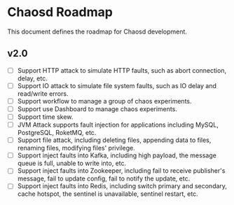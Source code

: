 # Chaosd Roadmap

This document defines the roadmap for Chaosd development.

## v2.0

- [ ] Support HTTP attack to simulate HTTP faults, such as abort connection, delay, etc.
- [ ] Support IO attack to simulate file system faults, such as IO delay and read/write errors.
- [ ] Support workflow to manage a group of chaos experiments.
- [ ] Support use Dashboard to manage chaos experiments.
- [ ] Support time skew.
- [ ] JVM Attack supports fault injection for applications including MySQL, PostgreSQL, RoketMQ, etc.
- [ ] Support file attack, including deleting files, appending data to files, renaming files, modifying files' privilege.
- [ ] Support inject faults into Kafka, including high payload, the message queue is full, unable to write into, etc.
- [ ] Support inject faults into Zookeeper, including fail to receive publisher's message, fail to update config, fail to notify the update, etc.
- [ ] Support inject faults into Redis, including switch primary and secondary, cache hotspot, the sentinel is unavailable, sentinel restart, etc.